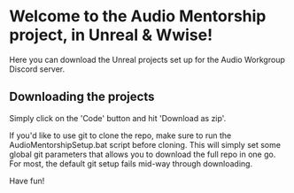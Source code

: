 # Welcome to the Audio Mentorship project, in Unreal & Wwise!

Here you can download the Unreal projects set up for the Audio Workgroup Discord server.

## Downloading the projects

Simply click on the 'Code' button and hit 'Download as zip'.

If you'd like to use git to clone the repo, make sure to run the AudioMentorshipSetup.bat script before cloning. This will simply set some global git parameters that allows you to download the full repo in one go. For most, the default git setup fails mid-way through downloading.


Have fun!
